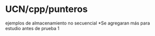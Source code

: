 # UCN/cpp/punteros

ejemplos de almacenamiento no secuencial
*Se agregaran más para estudio antes de prueba 1
